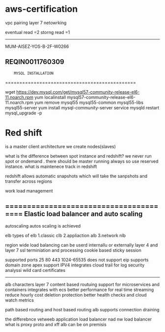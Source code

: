 # aws-certification


vpc pairing
layer 7 netowrking

eventual read =2
storng read =1


---------------------------
MUM-AISEZ-YOS-B-2F-W0266

REQIN0011760309
---------------------------



		MYSQL INSTALLATION
==============================================

wget https://dev.mysql.com/get/mysql57-community-release-el6-11.noarch.rpm
yum localinstall mysql57-community-release-el6-11.noarch.rpm
yum remove mysql55 mysql55-common mysql55-libs mysql55-server
yum install mysql-community-server
service mysqld restart
mysql_upgrade -p


Red shift 
==================================================
is a master client architecture
we create nodes(slaves)

what is the difference between spot instance and redshift?
we never run spot or ondemand .
there should be master running always
so use reserved instance.
what is maintenece track in redshift


redshift allows automatic snapshots which will take the sanpshots and transfer across regions

work load management 


=======================================
Elastic load balancer and auto scaling
-------------------------------------


autoscaling 
autos scaling is achieved 



elb
types of elb
1.classic clb
2.appliaction alb
3.network nlb


region wide load balancing
can be userd internallu or externally
layer 4 and layer 7
ssl terminiation and processing 
cookie based sticky session




supported ports 25 80 443 1024-65535
does not support eip 
supports domain zone apex
support IPV4
integrates cloud trail for log security analyssi
wild card certificates


------------------------------------------------------
alb characters
layer 7
content based routuing
support for microservices and containers
integrates with ecs
better performance for real time streaming
reduce hourly cost
deletion protection
better health checks and cloud watch metrics


path based routing and host based routing alb supports
connection draining


the differebnce vetweeb application load balancer nad nw load balancer
what is proxy proto and xff
alb can be on premisis




